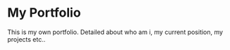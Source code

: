 # My Portfolio

This is my own portfolio. Detailed about who am i, my current position, my projects etc..


